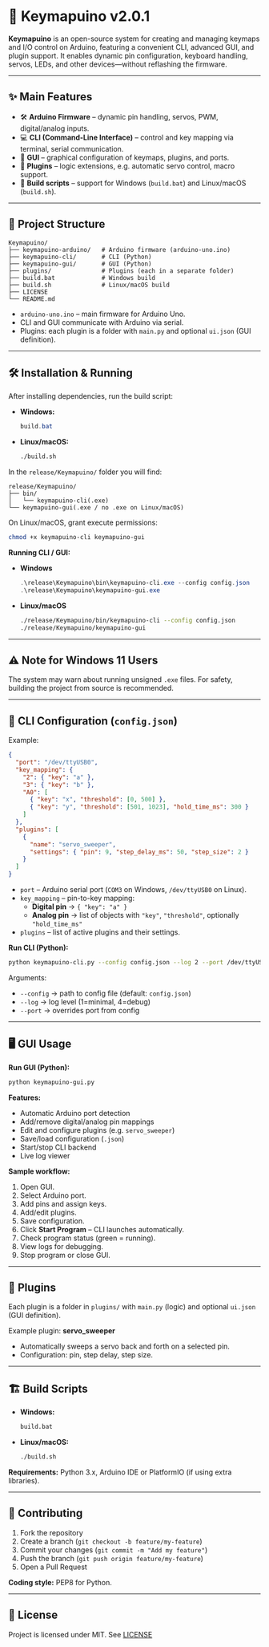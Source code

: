 # 🔑 Keymapuino v2.0.1

**Keymapuino** is an open-source system for creating and managing keymaps and I/O control on Arduino, featuring a convenient CLI, advanced GUI, and plugin support. It enables dynamic pin configuration, keyboard handling, servos, LEDs, and other devices—without reflashing the firmware.

---

## ✨ Main Features

* 🛠 **Arduino Firmware** – dynamic pin handling, servos, PWM, digital/analog inputs.
* 💻 **CLI (Command-Line Interface)** – control and key mapping via terminal, serial communication.
* 🎨 **GUI** – graphical configuration of keymaps, plugins, and ports.
* 🧩 **Plugins** – logic extensions, e.g. automatic servo control, macro support.
* 🔄 **Build scripts** – support for Windows (`build.bat`) and Linux/macOS (`build.sh`).

---

## 📂 Project Structure

```
Keymapuino/
├── keymapuino-arduino/   # Arduino firmware (arduino-uno.ino)
├── keymapuino-cli/       # CLI (Python)
├── keymapuino-gui/       # GUI (Python)
├── plugins/              # Plugins (each in a separate folder)
├── build.bat             # Windows build
├── build.sh              # Linux/macOS build
├── LICENSE
└── README.md
```

* `arduino-uno.ino` – main firmware for Arduino Uno.
* CLI and GUI communicate with Arduino via serial.
* Plugins: each plugin is a folder with `main.py` and optional `ui.json` (GUI definition).

---

## 🛠 Installation & Running

After installing dependencies, run the build script:

* **Windows:**
    ```powershell
    build.bat
    ```
* **Linux/macOS:**
    ```bash
    ./build.sh
    ```

In the `release/Keymapuino/` folder you will find:

```
release/Keymapuino/
├── bin/
│   └── keymapuino-cli(.exe)
└── keymapuino-gui(.exe / no .exe on Linux/macOS)
```

On Linux/macOS, grant execute permissions:
```bash
chmod +x keymapuino-cli keymapuino-gui
```

**Running CLI / GUI:**

* **Windows**
    ```powershell
    .\release\Keymapuino\bin\keymapuino-cli.exe --config config.json
    .\release\Keymapuino\keymapuino-gui.exe
    ```
* **Linux/macOS**
    ```bash
    ./release/Keymapuino/bin/keymapuino-cli --config config.json
    ./release/Keymapuino/keymapuino-gui
    ```

---

## ⚠️ Note for Windows 11 Users

The system may warn about running unsigned `.exe` files.
For safety, building the project from source is recommended.

---

## 💾 CLI Configuration (`config.json`)

Example:
```json
{
  "port": "/dev/ttyUSB0",
  "key_mapping": {
    "2": { "key": "a" },
    "3": { "key": "b" },
    "A0": [
      { "key": "x", "threshold": [0, 500] },
      { "key": "y", "threshold": [501, 1023], "hold_time_ms": 300 }
    ]
  },
  "plugins": [
    {
      "name": "servo_sweeper",
      "settings": { "pin": 9, "step_delay_ms": 50, "step_size": 2 }
    }
  ]
}
```

* `port` – Arduino serial port (`COM3` on Windows, `/dev/ttyUSB0` on Linux).
* `key_mapping` – pin-to-key mapping:
  * **Digital pin** → `{ "key": "a" }`
  * **Analog pin** → list of objects with `"key"`, `"threshold"`, optionally `"hold_time_ms"`
* `plugins` – list of active plugins and their settings.

**Run CLI (Python):**
```bash
python keymapuino-cli.py --config config.json --log 2 --port /dev/ttyUSB0
```

Arguments:
* `--config` → path to config file (default: `config.json`)
* `--log` → log level (1=minimal, 4=debug)
* `--port` → overrides port from config

---

## 🖥 GUI Usage

**Run GUI (Python):**
```bash
python keymapuino-gui.py
```

**Features:**
* Automatic Arduino port detection
* Add/remove digital/analog pin mappings
* Edit and configure plugins (e.g. `servo_sweeper`)
* Save/load configuration (`.json`)
* Start/stop CLI backend
* Live log viewer

**Sample workflow:**
1. Open GUI.
2. Select Arduino port.
3. Add pins and assign keys.
4. Add/edit plugins.
5. Save configuration.
6. Click **Start Program** – CLI launches automatically.
7. Check program status (green = running).
8. View logs for debugging.
9. Stop program or close GUI.

---

## 🧩 Plugins

Each plugin is a folder in `plugins/` with `main.py` (logic) and optional `ui.json` (GUI definition).

Example plugin: **servo_sweeper**
* Automatically sweeps a servo back and forth on a selected pin.
* Configuration: pin, step delay, step size.

---

## 🏗 Build Scripts

* **Windows:**
    ```bash
    build.bat
    ```
* **Linux/macOS:**
    ```bash
    ./build.sh
    ```

**Requirements:** Python 3.x, Arduino IDE or PlatformIO (if using extra libraries).

---

## 🤝 Contributing

1. Fork the repository
2. Create a branch (`git checkout -b feature/my-feature`)
3. Commit your changes (`git commit -m "Add my feature"`)
4. Push the branch (`git push origin feature/my-feature`)
5. Open a Pull Request

**Coding style:** PEP8 for Python.

---

## 📜 License

Project is licensed under MIT. See [LICENSE](LICENSE)
